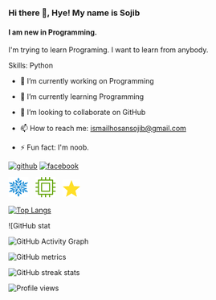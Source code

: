 ### Hi there 👋, Hye! My name is Sojib 

#### I am new in Programming.

I'm trying to learn Programing. I want to learn from anybody.

Skills: Python

- 🔭 I’m currently working on Programming  

- 🌱 I’m currently learning Programming  

- 👯 I’m looking to collaborate on GitHub  

- 📫 How to reach me: ismailhosansojib@gmail.com 

- ⚡ Fun fact: I'm noob. 

[<img src='https://cdn.jsdelivr.net/npm/simple-icons@3.0.1/icons/github.svg' alt='github' height='40'>](https://github.com/Sojib-Mia )  [<img src='https://cdn.jsdelivr.net/npm/simple-icons@3.0.1/icons/facebook.svg' alt='facebook' height='40'>](https://www.facebook.com/Sojib.mia.1671)  

<a href='https://archiveprogram.github.com/'><img src='https://raw.githubusercontent.com/acervenky/animated-github-badges/master/assets/acbadge.gif' width='40' height='40'></a> <a href='https://docs.github.com/en/developers'><img src='https://raw.githubusercontent.com/acervenky/animated-github-badges/master/assets/devbadge.gif' width='40' height='40'></a> <a href='https://stars.github.com/'><img src='https://raw.githubusercontent.com/acervenky/animated-github-badges/master/assets/starbadge.gif' width='35' height='35'></a> 

[![Top Langs](https://github-readme-stats.vercel.app/api/top-langs/?username=Sojib-Mia )](https://github.com/anuraghazra/github-readme-stats)

![GitHub stat 

![GitHub Activity Graph](https://activity-graph.herokuapp.com/graph?username=Sojib-Mia )  

![GitHub metrics](https://metrics.lecoq.io/Sojib-Mia )  

![GitHub streak stats](https://streak-stats.demolab.com/?user=Sojib-Mia )  

![Profile views](https://gpvc.arturio.dev/Sojib-Mia )  
